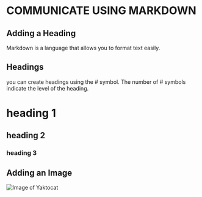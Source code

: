 # COMMUNICATE USING MARKDOWN
## Adding a Heading
Markdown is a language that allows you to format text easily.
## Headings
you can create headings using the # symbol. The number of # symbols indicate the level of the heading.
# heading 1
## heading 2
### heading 3
##  Adding an Image
![Image of Yaktocat](https://octodex.github.com/images/yaktocat.png)
